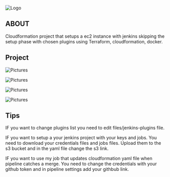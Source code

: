 
![Logo](https://i.imgur.com/RenDclL.png)


## ABOUT
Cloudformation project that setups a ec2 instance with jenkins skipping the setup phase with chosen plugins using Terraform, cloudformation, docker.

## Project 

![Pictures](https://i.imgur.com/3zrpNo7.png)

![Pictures](https://i.imgur.com/mcCSgld.png)

![Pictures](https://i.imgur.com/RQKj4Mk.png)

![Pictures](https://i.imgur.com/e4Dfs3d.png)




##  Tips
IF you want to change plugins list you need to edit  files/jenkins-plugins file.

IF you want to setup a your jenkins project with your keys and jobs. You need to download your credentials files and jobs files. Upload them to the s3 bucket and in the yaml file change the s3 link.

IF you want to use my job that updates cloudformation yaml file when pipeline catches a merge. You need to change the credentials with your github token and in pipeline settings add your githbub link.

